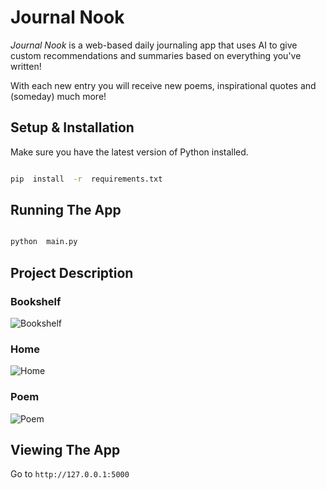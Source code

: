 #  Journal Nook

*Journal Nook* is a web-based daily journaling app that uses AI to give custom recommendations and summaries based on everything you've written!  

With each new entry you will receive new poems, inspirational quotes and (someday) much more!

##  Setup & Installation

  

Make sure you have the latest version of Python installed.

  

```bash

pip  install  -r  requirements.txt

```

  

##  Running The App

  

```bash

python  main.py

```

## Project Description 

### Bookshelf
![Bookshelf](https://raw.githubusercontent.com/YourUsername/YourRepository/main/images/bookshelf.png)

### Home
![Home](https://raw.githubusercontent.com/YourUsername/YourRepository/main/images/home.png)

### Poem
![Poem](https://raw.githubusercontent.com/YourUsername/YourRepository/main/images/poem.png)



  

##  Viewing The App

  

Go to `http://127.0.0.1:5000`
